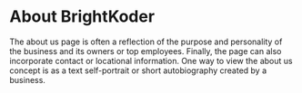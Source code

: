 # About BrightKoder
The about us page is often a reflection of the purpose and personality of the business and its owners or top employees. Finally, the page can also incorporate contact or locational information. One way to view the about us concept is as a text self-portrait or short autobiography created by a business.
